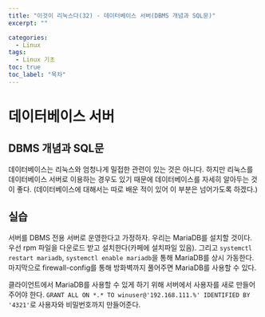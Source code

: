 ```yaml
---
title: "이것이 리눅스다(32) - 데이터베이스 서버(DBMS 개념과 SQL문)"
excerpt: ""

categories:
  - Linux
tags:
  - Linux 기초
toc: true
toc_label: "목차"
---
```


# 데이터베이스 서버

## DBMS 개념과 SQL문

데이터베이스는 리눅스와 엄청나게 밀접한 관련이 있는 것은 아니다. 하지만 리눅스를 데이터베이스 서버로 이용하는 경우도 있기 때문에 데이터베이스를 자세히 알아두는 것이 좋다. (데이터베이스에 대해서는 따로 배운 적이 있어 이 부분은 넘어가도록 하겠다.)

## 실습

서버를 DBMS 전용 서버로 운영한다고 가정하자. 우리는 MariaDB를 설치할 것이다. 우선 rpm 파일을 다운로드 받고 설치한다(카페에 설치파일 있음). 그리고 `systemctl restart mariadb`, `systemctl enable mariadb`을 통해 MariaDB를 상시 가동한다. 마지막으로 firewall-config를 통해 방화벽까지 풀어주면 MariaDB를 사용할 수 있다. 

클라이언트에서 MariaDB를 사용할 수 있게 하기 위해 서버에서 사용자를 새로 만들어주어야 한다. `GRANT ALL ON *.* TO winuser@'192.168.111.%' IDENTIFIED BY '4321'`로 사용자와 비밀번호까지 만들어준다. 